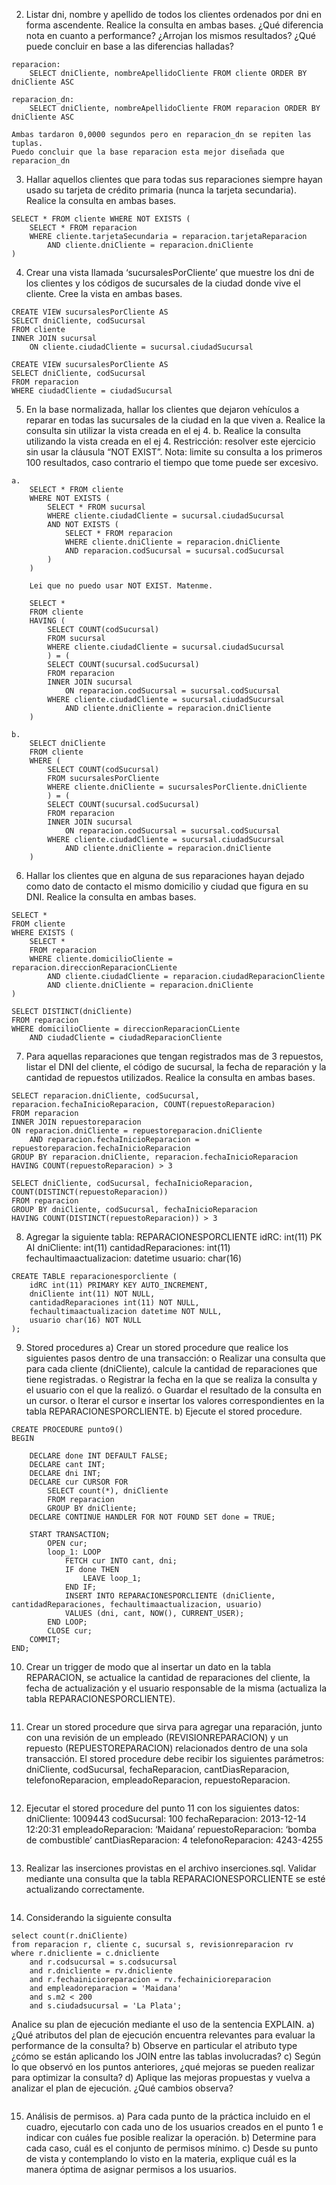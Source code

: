 2) Listar dni, nombre y apellido de todos los clientes ordenados por dni en forma ascendente. Realice la consulta en ambas bases. ¿Qué diferencia nota en cuanto a performance? ¿Arrojan los mismos resultados? ¿Qué puede concluir en base a las diferencias halladas?

```
reparacion:
    SELECT dniCliente, nombreApellidoCliente FROM cliente ORDER BY dniCliente ASC

reparacion_dn:
    SELECT dniCliente, nombreApellidoCliente FROM reparacion ORDER BY dniCliente ASC

Ambas tardaron 0,0000 segundos pero en reparacion_dn se repiten las tuplas.
Puedo concluir que la base reparacion esta mejor diseñada que reparacion_dn
```

3) Hallar aquellos clientes que para todas sus reparaciones siempre hayan usado su tarjeta de crédito primaria (nunca la tarjeta secundaria). Realice la consulta en ambas bases.

```
SELECT * FROM cliente WHERE NOT EXISTS (
    SELECT * FROM reparacion
    WHERE cliente.tarjetaSecundaria = reparacion.tarjetaReparacion
        AND cliente.dniCliente = reparacion.dniCliente
)
```

4) Crear una vista llamada ‘sucursalesPorCliente’ que muestre los dni de los clientes y los códigos de sucursales de la ciudad donde vive el cliente. Cree la vista en ambas bases.

```
CREATE VIEW sucursalesPorCliente AS
SELECT dniCliente, codSucursal
FROM cliente
INNER JOIN sucursal
    ON cliente.ciudadCliente = sucursal.ciudadSucursal

CREATE VIEW sucursalesPorCliente AS
SELECT dniCliente, codSucursal
FROM reparacion
WHERE ciudadCliente = ciudadSucursal
```

5) En la base normalizada, hallar los clientes que dejaron vehículos a reparar en todas las sucursales de la ciudad en la que viven
a. Realice la consulta sin utilizar la vista creada en el ej 4.
b. Realice la consulta utilizando la vista creada en el ej 4.
Restricción: resolver este ejercicio sin usar la cláusula “NOT EXIST”.
Nota: limite su consulta a los primeros 100 resultados, caso contrario el tiempo que tome puede ser excesivo.

```
a.
    SELECT * FROM cliente
    WHERE NOT EXISTS (
        SELECT * FROM sucursal
        WHERE cliente.ciudadCliente = sucursal.ciudadSucursal
        AND NOT EXISTS (
            SELECT * FROM reparacion
            WHERE cliente.dniCliente = reparacion.dniCliente
            AND reparacion.codSucursal = sucursal.codSucursal
        )
    )

    Lei que no puedo usar NOT EXIST. Matenme.

    SELECT *
    FROM cliente
    HAVING (
        SELECT COUNT(codSucursal)
        FROM sucursal
        WHERE cliente.ciudadCliente = sucursal.ciudadSucursal
        ) = (
        SELECT COUNT(sucursal.codSucursal)
        FROM reparacion
        INNER JOIN sucursal
            ON reparacion.codSucursal = sucursal.codSucursal
        WHERE cliente.ciudadCliente = sucursal.ciudadSucursal
            AND cliente.dniCliente = reparacion.dniCliente
    )

b.
    SELECT dniCliente
    FROM cliente
    WHERE (
        SELECT COUNT(codSucursal)
        FROM sucursalesPorCliente
        WHERE cliente.dniCliente = sucursalesPorCliente.dniCliente
        ) = (
        SELECT COUNT(sucursal.codSucursal)
        FROM reparacion
        INNER JOIN sucursal
            ON reparacion.codSucursal = sucursal.codSucursal
        WHERE cliente.ciudadCliente = sucursal.ciudadSucursal
            AND cliente.dniCliente = reparacion.dniCliente
    )

```

6) Hallar los clientes que en alguna de sus reparaciones hayan dejado como dato de contacto el mismo domicilio y ciudad que figura en su DNI. Realice la consulta en ambas bases.

```
SELECT *
FROM cliente
WHERE EXISTS (
    SELECT *
    FROM reparacion
    WHERE cliente.domicilioCliente = reparacion.direccionReparacionCLiente
        AND cliente.ciudadCliente = reparacion.ciudadReparacionCliente
        AND cliente.dniCliente = reparacion.dniCliente
)

SELECT DISTINCT(dniCliente)
FROM reparacion
WHERE domicilioCliente = direccionReparacionCLiente
    AND ciudadCliente = ciudadReparacionCliente

```

7) Para aquellas reparaciones que tengan registrados mas de 3 repuestos, listar el DNI del cliente, el código de sucursal, la fecha de reparación y la cantidad de repuestos utilizados. Realice la consulta en ambas bases.

```
SELECT reparacion.dniCliente, codSucursal, reparacion.fechaInicioReparacion, COUNT(repuestoReparacion)
FROM reparacion
INNER JOIN repuestoreparacion
ON reparacion.dniCliente = repuestoreparacion.dniCliente
    AND reparacion.fechaInicioReparacion = repuestoreparacion.fechaInicioReparacion
GROUP BY reparacion.dniCliente, reparacion.fechaInicioReparacion
HAVING COUNT(repuestoReparacion) > 3

SELECT dniCliente, codSucursal, fechaInicioReparacion, COUNT(DISTINCT(repuestoReparacion))
FROM reparacion
GROUP BY dniCliente, codSucursal, fechaInicioReparacion
HAVING COUNT(DISTINCT(repuestoReparacion)) > 3

```

8) Agregar la siguiente tabla:
REPARACIONESPORCLIENTE
idRC: int(11) PK AI
dniCliente: int(11)
cantidadReparaciones: int(11)
fechaultimaactualizacion: datetime
usuario: char(16)

```
CREATE TABLE reparacionesporcliente (
    idRC int(11) PRIMARY KEY AUTO_INCREMENT,
    dniCliente int(11) NOT NULL,
    cantidadReparaciones int(11) NOT NULL,
    fechaultimaactualizacion datetime NOT NULL,
    usuario char(16) NOT NULL
);
```

9) Stored procedures
    a) Crear un stored procedure que realice los siguientes pasos dentro de una transacción: o Realizar una consulta que para cada cliente (dniCliente), calcule la cantidad de reparaciones que tiene registradas.
        o Registrar la fecha en la que se realiza la consulta y el usuario con el que la realizó.
        o Guardar el resultado de la consulta en un cursor.
        o Iterar el cursor e insertar los valores correspondientes en la tabla REPARACIONESPORCLIENTE.
    b) Ejecute el stored procedure.

```
CREATE PROCEDURE punto9()
BEGIN

    DECLARE done INT DEFAULT FALSE;
    DECLARE cant INT;
    DECLARE dni INT;
    DECLARE cur CURSOR FOR
        SELECT count(*), dniCliente
        FROM reparacion
        GROUP BY dniCliente;
    DECLARE CONTINUE HANDLER FOR NOT FOUND SET done = TRUE;

    START TRANSACTION;
        OPEN cur;
        loop_1: LOOP
            FETCH cur INTO cant, dni;
            IF done THEN
                LEAVE loop_1;
            END IF;
            INSERT INTO REPARACIONESPORCLIENTE (dniCliente, cantidadReparaciones, fechaultimaactualizacion, usuario)
            VALUES (dni, cant, NOW(), CURRENT_USER);
        END LOOP;
        CLOSE cur;
    COMMIT;
END;
```

10) Crear un trigger de modo que al insertar un dato en la tabla REPARACION, se actualice la cantidad de reparaciones del cliente, la fecha de actualización y el usuario responsable de la misma (actualiza la tabla REPARACIONESPORCLIENTE).

```
```

11) Crear un stored procedure que sirva para agregar una reparación, junto con una revisión de un empleado (REVISIONREPARACION) y un repuesto (REPUESTOREPARACION) relacionados dentro de una sola transacción. El stored procedure debe recibir los siguientes parámetros: dniCliente, codSucursal, fechaReparacion, cantDiasReparacion, telefonoReparacion, empleadoReparacion, repuestoReparacion.

```
```

12) Ejecutar el stored procedure del punto 11 con los siguientes datos:
dniCliente: 1009443
codSucursal: 100
fechaReparacion: 2013-12-14 12:20:31
empleadoReparacion: ‘Maidana’
repuestoReparacion: ‘bomba de combustible’
cantDiasReparacion: 4
telefonoReparacion: 4243-4255

```
```

13) Realizar las inserciones provistas en el archivo inserciones.sql. Validar mediante una consulta que la tabla REPARACIONESPORCLIENTE se esté actualizando correctamente.

```
```

14) Considerando la siguiente consulta
```
select count(r.dniCliente)
from reparacion r, cliente c, sucursal s, revisionreparacion rv
where r.dnicliente = c.dnicliente
    and r.codsucursal = s.codsucursal
    and r.dnicliente = rv.dnicliente
    and r.fechainicioreparacion = rv.fechainicioreparacion
    and empleadoreparacion = 'Maidana'
    and s.m2 < 200
    and s.ciudadsucursal = 'La Plata';
```
Analice su plan de ejecución mediante el uso de la sentencia EXPLAIN.
a) ¿Qué atributos del plan de ejecución encuentra relevantes para evaluar la performance de la consulta?
b) Observe en particular el atributo type ¿cómo se están aplicando los JOIN entre las tablas involucradas?
c) Según lo que observó en los puntos anteriores, ¿qué mejoras se pueden realizar para optimizar la consulta?
d) Aplique las mejoras propuestas y vuelva a analizar el plan de ejecución. ¿Qué cambios observa?

```
```

15) Análisis de permisos.
a) Para cada punto de la práctica incluido en el cuadro, ejecutarlo con cada uno de los usuarios creados en el punto 1 e indicar con cuáles fue posible realizar la operación.
b) Determine para cada caso, cuál es el conjunto de permisos mínimo.
c) Desde su punto de vista y contemplando lo visto en la materia, explique cuál es la manera óptima de asignar
permisos a los usuarios.

```
```

